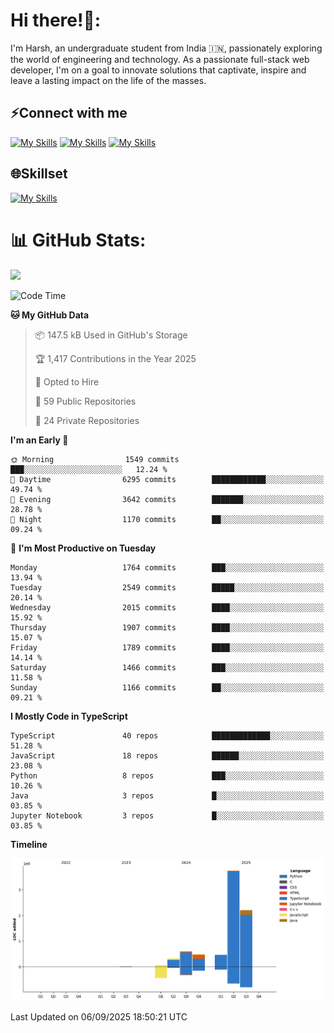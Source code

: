 
# Hi there!👋:
<p> I'm Harsh, an undergraduate student from India 🇮🇳, passionately exploring the world of engineering and technology. As a passionate full-stack web developer, I'm on a goal to innovate solutions that captivate, inspire and leave a lasting impact on the life of the masses. </p>

## ⚡Connect with me

[![My Skills](https://skillicons.dev/icons?i=gmail)](mailto:harshpandey.tech@gmail.com) [![My Skills](https://skillicons.dev/icons?i=linkedin)](https://linkedin.com/in/harsh3dev) [![My Skills](https://skillicons.dev/icons?i=twitter)](https://x.com/harshxai)

## 🌐Skillset
[![My Skills](https://skillicons.dev/icons?i=js,ts,react,nextjs,nodejs,tailwind,mongo,express,postgres,prisma,html,css,docker,aws,cpp,git,vscode,figma)](https://skillicons.dev)


# 📊 GitHub Stats:
![](https://komarev.com/ghpvc/?username=harsh3dev)

<!--START_SECTION:waka-->
![Code Time](http://img.shields.io/badge/Code%20Time-557%20hrs%2026%20mins-blue)

**🐱 My GitHub Data** 

> 📦 147.5 kB Used in GitHub's Storage 
 > 
> 🏆 1,417 Contributions in the Year 2025
 > 
> 💼 Opted to Hire
 > 
> 📜 59 Public Repositories 
 > 
> 🔑 24 Private Repositories 
 > 
**I'm an Early 🐤** 

```text
🌞 Morning                1549 commits        ███░░░░░░░░░░░░░░░░░░░░░░   12.24 % 
🌆 Daytime                6295 commits        ████████████░░░░░░░░░░░░░   49.74 % 
🌃 Evening                3642 commits        ███████░░░░░░░░░░░░░░░░░░   28.78 % 
🌙 Night                  1170 commits        ██░░░░░░░░░░░░░░░░░░░░░░░   09.24 % 
```
📅 **I'm Most Productive on Tuesday** 

```text
Monday                   1764 commits        ███░░░░░░░░░░░░░░░░░░░░░░   13.94 % 
Tuesday                  2549 commits        █████░░░░░░░░░░░░░░░░░░░░   20.14 % 
Wednesday                2015 commits        ████░░░░░░░░░░░░░░░░░░░░░   15.92 % 
Thursday                 1907 commits        ████░░░░░░░░░░░░░░░░░░░░░   15.07 % 
Friday                   1789 commits        ████░░░░░░░░░░░░░░░░░░░░░   14.14 % 
Saturday                 1466 commits        ███░░░░░░░░░░░░░░░░░░░░░░   11.58 % 
Sunday                   1166 commits        ██░░░░░░░░░░░░░░░░░░░░░░░   09.21 % 
```


**I Mostly Code in TypeScript** 

```text
TypeScript               40 repos            █████████████░░░░░░░░░░░░   51.28 % 
JavaScript               18 repos            ██████░░░░░░░░░░░░░░░░░░░   23.08 % 
Python                   8 repos             ███░░░░░░░░░░░░░░░░░░░░░░   10.26 % 
Java                     3 repos             █░░░░░░░░░░░░░░░░░░░░░░░░   03.85 % 
Jupyter Notebook         3 repos             █░░░░░░░░░░░░░░░░░░░░░░░░   03.85 % 
```



**Timeline**

![Lines of Code chart](https://raw.githubusercontent.com/harsh3dev/harsh3dev/main/assets/bar_graph.png)


 Last Updated on 06/09/2025 18:50:21 UTC
<!--END_SECTION:waka-->

